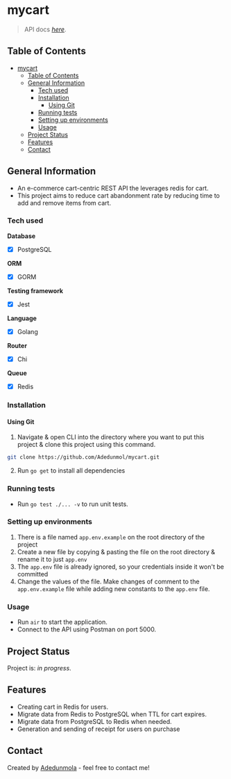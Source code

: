 # mycart
> API docs [_here_]().

## Table of Contents
- [mycart](#mycart)
  - [Table of Contents](#table-of-contents)
  - [General Information](#general-information)
    - [Tech used](#tech-used)
    - [Installation](#installation)
      - [Using Git](#using-git)
    - [Running tests](#running-tests)
    - [Setting up environments](#setting-up-environments)
    - [Usage](#usage)
  - [Project Status](#project-status)
  - [Features](#features)
  - [Contact](#contact)

## General Information
- An e-commerce cart-centric REST API the leverages redis for cart.
- This project aims to reduce cart abandonment rate by reducing time to add and remove items from cart.

### Tech used
**Database**
- [x] PostgreSQL

**ORM**
- [x] GORM

**Testing framework**
- [x] Jest

**Language**
- [x] Golang
  
**Router**
- [x] Chi
  
**Queue**
- [x] Redis
  
### Installation
#### Using Git
1. Navigate & open CLI into the directory where you want to put this project & clone this project using this command.
   
```bash
git clone https://github.com/Adedunmol/mycart.git
```
2. Run `go get` to install all dependencies

### Running tests
* Run `go test ./... -v` to run unit tests.


### Setting up environments
1. There is a file named `app.env.example` on the root directory of the project
2. Create a new file by copying & pasting the file on the root directory & rename it to just `app.env`
3. The `app.env` file is already ignored, so your credentials inside it won't be committed
4. Change the values of the file. Make changes of comment to the `app.env.example` file while adding new constants to the `app.env` file.

### Usage
* Run `air` to start the application.
* Connect to the API using Postman on port 5000.


## Project Status
Project is: _in progress_.

## Features
- Creating cart in Redis for users.
- Migrate data from Redis to PostgreSQL when TTL for cart expires.
- Migrate data from PostgreSQL to Redis when needed.
- Generation and sending of receipt for users on purchase


## Contact
Created by [Adedunmola](mailto:oyewaleadedunmola@gmail.com) - feel free to contact me!